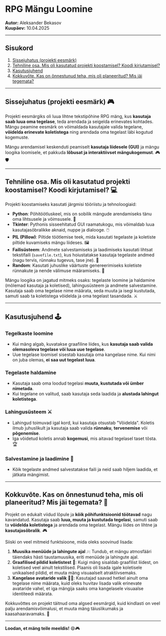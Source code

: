 # RPG Mängu Loomine

**Autor:** Aleksander Bekasov  
**Kuupäev:** 10.04.2025

---

## Sisukord

1. [Sissejuhatus (projekti eesmärk)](#sissejuhatus)
2. [Tehniline osa. Mis oli kasutatud projekti koostamisel? Koodi kirjutamisel?](#tehniline-osa)
3. [Kasutusjuhend](#kasutusjuhend)
4. [Kokkuvõte. Kas on õnnestunud teha, mis oli planeeritud? Mis jäi tegemata?](#kokkuvõte)

---

## Sissejuhatus (projekti eesmärk) 🎮

Projekti eesmärgiks oli luua lihtne tekstipõhine RPG mäng, kus **kasutaja saab luua oma tegelase**, teda arendada ja seigelda erinevates kohtades. Mängu peamine eesmärk on võimaldada kasutajale valida tegelane, **võidelda erinevate koletistega** ning arendada oma tegelast läbi kogutud kogemuste. 

Mängu arendamisel keskenduti peamiselt **kasutaja liidesele (GUI)** ja mängu loogika loomisele, et pakkuda **lõbusat ja interaktiivset mängukogemust**. 🎮🛡️

---

## Tehniline osa. Mis oli kasutatud projekti koostamisel? Koodi kirjutamisel? 💻

Projekti koostamiseks kasutati järgmisi tööriistu ja tehnoloogiaid:

- **Python**: Põhitöötluskeel, mis on sobilik mängude arendamiseks tänu oma lihtsusele ja võimsusele. 🐍
- **Tkinter**: Pythonis sisseehitatud GUI raamatukogu, mis võimaldab luua kasutajasõbralikke aknaid, nuppe ja dialooge. 🖱️
- **PIL (Pillow)**: Piltide töötlemise teek, mida kasutati tegelaste ja koletiste piltide kuvamiseks mängu liideses. 🖼️
- **Failisüsteem**: Andmete salvestamiseks ja laadimiseks kasutati lihtsat tekstifaili (`savefile.txt`), kus hoiustatakse kasutaja tegelaste andmed (nagu tervis, rünnaku tugevus, tase jne). 💾
- **Random**: Kasutati juhuslike väärtuste genereerimiseks koletiste rünnakute ja nende välimuse määramiseks. 🎲

Mängu loogika on jagatud mitmeks osaks: tegelaste loomine ja haldamine (mõlemad kasutaja ja koletised), lahingusüsteem ja andmete salvestamine. Kasutaja saab oma tegelase nime määrata, seda muuta ja isegi kustutada, samuti saab ta koletistega võidelda ja oma tegelast tasandada. ⚔️

---

## Kasutusjuhend 🕹️

### Tegelkaste loomine

- Kui mäng algab, kuvatakse graafiline liides, kus **kasutaja saab valida olemasoleva tegelase või luua uue tegelase**.
- Uue tegelase loomisel sisestab kasutaja oma kangelase nime. Kui nimi on juba olemas, **ei saa uut tegelast luua**.

### Tegelaste haldamine

- Kasutaja saab oma loodud tegelasi **muuta, kustutada või ümber nimetada**.
- Kui tegelane on valitud, saab kasutaja seda laadida ja **alustada lahingut koletistega**.

### Lahingusüsteem ⚔️

- Lahingud toimuvad igal kord, kui kasutaja otsustab "Võidelda". Koletis ilmub juhuslikult ja kasutaja saab valida **rünnaku**, **tervenemise** või **põgenemise**.
- Iga võidetud koletis annab **kogemusi**, mis aitavad tegelasel taset tõsta. 🏆

### Salvestamine ja laadimine 💾

- Kõik tegelaste andmed salvestatakse faili ja neid saab hiljem laadida, et jätkata mängimist. 

---

## Kokkuvõte. Kas on õnnestunud teha, mis oli planeeritud? Mis jäi tegemata? 🤔

Projekt on edukalt viidud lõpule ja **kõik põhifunktsioonid töötavad** nagu kavandatud. Kasutaja saab **luua, muuta ja kustutada tegelasi**, samuti saab ta **võidelda koletistega** ja arendada oma tegelast. Mängu liides on lihtne ja **kasutajasõbralik**. 🎮

Siiski on veel mitmeid funktsioone, mida oleks soovinud lisada:

1. **Muusika menüüde ja lahingute ajal** 🎶: Tundub, et mängu atmosfääri täiendaks hästi taustamuusika, eriti menüüde ja lahingute ajal.
2. **Graafilised pildid koletistest** 🐉: Kuigi mäng sisaldab graafilist liidest, on koletised veel ainult tekstilised. Plaanis oli lisada igale koletisele unikaalsed pildid, et muuta mäng visuaalselt atraktiivsemaks.
3. **Kangelase avataride valik** 🧑‍🎤: Kasutajad saavad hetkel ainult oma tegelase nime määrata, kuid oleks huvitav lisada valik erinevate avataride vahel, et iga mängija saaks oma kangelasele visuaalse identiteedi määrata.

Kokkuvõttes on projekt täitnud oma algsed eesmärgid, kuid kindlasti on veel palju arendamisvõimalusi, et muuta mäng täiuslikumaks ja kaasahaaravamaks. 🚀

---

**Loodan, et mäng teile meeldis!** 😄🎮
